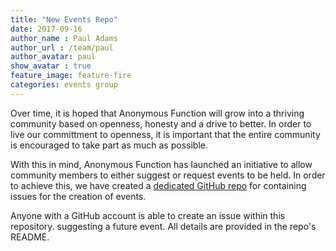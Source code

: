 ```yaml
---
title: "New Events Repo"
date: 2017-09-16
author_name : Paul Adams
author_url : /team/paul
author_avatar: paul
show_avatar : true
feature_image: feature-fire
categories: events group
---
```


Over time, it is hoped that Anonymous Function will grow into a
thriving community based on openness, honesty and a drive to
better. In order to live our committment to openness, it is important
that the entire community is encouraged to take part as much as
possible.

With this in mind, Anonymous Function has launched an initiative to
allow community members to either suggest or request events to be
held. In order to achieve this, we have created a [dedicated GitHub
repo](https://github.com/anonymous-function/events) for containing
issues for the creation of events.

Anyone with a GitHub account is able to create an issue within this
repository. suggesting a future event. All details are provided in the
repo's README.